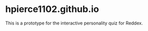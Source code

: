 hpierce1102.github.io
=====================
This is a prototype for the interactive personality quiz for Reddex.


